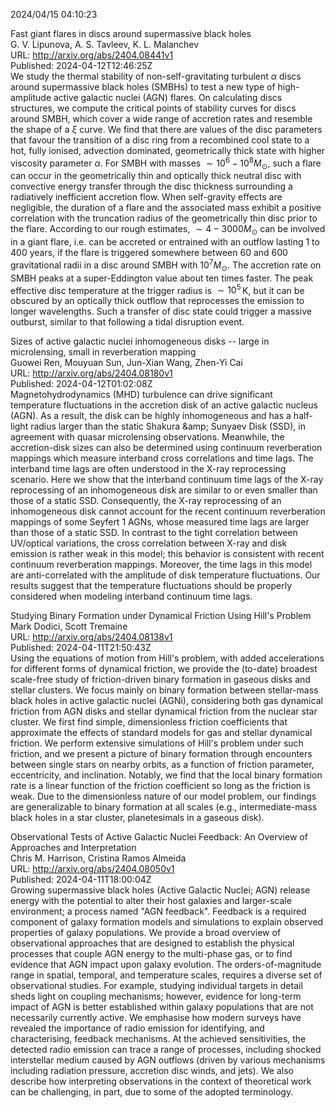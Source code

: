 2024/04/15 04:10:23  

Fast giant flares in discs around supermassive black holes  
G. V. Lipunova, A. S. Tavleev, K. L. Malanchev  
URL: http://arxiv.org/abs/2404.08441v1  
Published: 2024-04-12T12:46:25Z  
  We study the thermal stability of non-self-gravitating turbulent $\alpha$ discs around supermassive black holes (SMBHs) to test a new type of high-amplitude active galactic nuclei (AGN) flares. On calculating discs structures, we compute the critical points of stability curves for discs around SMBH, which cover a wide range of accretion rates and resemble the shape of a $\xi$ curve. We find that there are values of the disc parameters that favour the transition of a disc ring from a recombined cool state to a hot, fully ionised, advection dominated, geometrically thick state with higher viscosity parameter $\alpha$. For SMBH with masses $\sim 10^6-10^8 M_\odot$, such a flare can occur in the geometrically thin and optically thick neutral disc with convective energy transfer through the disc thickness surrounding a radiatively inefficient accretion flow. When self-gravity effects are negligible, the duration of a flare and the associated mass exhibit a positive correlation with the truncation radius of the geometrically thin disc prior to the flare. According to our rough estimates, $\sim 4-3000 M_\odot$ can be involved in a giant flare, i.e. can be accreted or entrained with an outflow lasting 1 to 400 years, if the flare is triggered somewhere between $60$ and $600$ gravitational radii in a disc around SMBH with $10^7 M_\odot$. The accretion rate on SMBH peaks at a super-Eddington value about ten times faster. The peak effective disc temperature at the trigger radius is $\sim 10^5\,$K, but it can be obscured by an optically thick outflow that reprocesses the emission to longer wavelengths. Such a transfer of disc state could trigger a massive outburst, similar to that following a tidal disruption event.   

Sizes of active galactic nuclei inhomogeneous disks -- large in
  microlensing, small in reverberation mapping  
Guowei Ren, Mouyuan Sun, Jun-Xian Wang, Zhen-Yi Cai  
URL: http://arxiv.org/abs/2404.08180v1  
Published: 2024-04-12T01:02:08Z  
  Magnetohydrodynamics (MHD) turbulence can drive significant temperature fluctuations in the accretion disk of an active galactic nucleus (AGN). As a result, the disk can be highly inhomogeneous and has a half-light radius larger than the static Shakura \&amp; Sunyaev Disk (SSD), in agreement with quasar microlensing observations. Meanwhile, the accretion-disk sizes can also be determined using continuum reverberation mappings which measure interband cross correlations and time lags. The interband time lags are often understood in the X-ray reprocessing scenario. Here we show that the interband continuum time lags of the X-ray reprocessing of an inhomogeneous disk are similar to or even smaller than those of a static SSD. Consequently, the X-ray reprocessing of an inhomogeneous disk cannot account for the recent continuum reverberation mappings of some Seyfert 1 AGNs, whose measured time lags are larger than those of a static SSD. In contrast to the tight correlation between UV/optical variations, the cross correlation between X-ray and disk emission is rather weak in this model; this behavior is consistent with recent continuum reverberation mappings. Moreover, the time lags in this model are anti-correlated with the amplitude of disk temperature fluctuations. Our results suggest that the temperature fluctuations should be properly considered when modeling interband continuum time lags.   

Studying Binary Formation under Dynamical Friction Using Hill's Problem  
Mark Dodici, Scott Tremaine  
URL: http://arxiv.org/abs/2404.08138v1  
Published: 2024-04-11T21:50:43Z  
  Using the equations of motion from Hill's problem, with added accelerations for different forms of dynamical friction, we provide the (to-date) broadest scale-free study of friction-driven binary formation in gaseous disks and stellar clusters. We focus mainly on binary formation between stellar-mass black holes in active galactic nuclei (AGNi), considering both gas dynamical friction from AGN disks and stellar dynamical friction from the nuclear star cluster. We first find simple, dimensionless friction coefficients that approximate the effects of standard models for gas and stellar dynamical friction. We perform extensive simulations of Hill's problem under such friction, and we present a picture of binary formation through encounters between single stars on nearby orbits, as a function of friction parameter, eccentricity, and inclination. Notably, we find that the local binary formation rate is a linear function of the friction coefficient so long as the friction is weak. Due to the dimensionless nature of our model problem, our findings are generalizable to binary formation at all scales (e.g., intermediate-mass black holes in a star cluster, planetesimals in a gaseous disk).   

Observational Tests of Active Galactic Nuclei Feedback: An Overview of
  Approaches and Interpretation  
Chris M. Harrison, Cristina Ramos Almeida  
URL: http://arxiv.org/abs/2404.08050v1  
Published: 2024-04-11T18:00:04Z  
  Growing supermassive black holes (Active Galactic Nuclei; AGN) release energy with the potential to alter their host galaxies and larger-scale environment; a process named "AGN feedback". Feedback is a required component of galaxy formation models and simulations to explain observed properties of galaxy populations. We provide a broad overview of observational approaches that are designed to establish the physical processes that couple AGN energy to the multi-phase gas, or to find evidence that AGN impact upon galaxy evolution. The orders-of-magnitude range in spatial, temporal, and temperature scales, requires a diverse set of observational studies. For example, studying individual targets in detail sheds light on coupling mechanisms; however, evidence for long-term impact of AGN is better established within galaxy populations that are not necessarily currently active. We emphasise how modern surveys have revealed the importance of radio emission for identifying, and characterising, feedback mechanisms. At the achieved sensitivities, the detected radio emission can trace a range of processes, including shocked interstellar medium caused by AGN outflows (driven by various mechanisms including radiation pressure, accretion disc winds, and jets). We also describe how interpreting observations in the context of theoretical work can be challenging, in part, due to some of the adopted terminology.   

